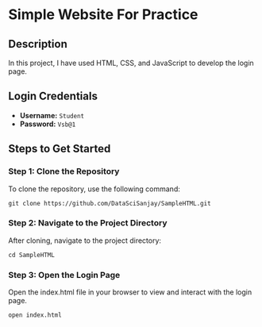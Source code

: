 # Simple Website For Practice

## Description
In this project, I have used HTML, CSS, and JavaScript to develop the login page.

## Login Credentials
- **Username:** `Student`
- **Password:** `Vsb@1`

## Steps to Get Started

### Step 1: Clone the Repository
To clone the repository, use the following command:

`git clone https://github.com/DataSciSanjay/SampleHTML.git`

### Step 2: Navigate to the Project Directory
After cloning, navigate to the project directory:

`cd SampleHTML`

### Step 3: Open the Login Page
Open the index.html file in your browser to view and interact with the login page.

`open index.html`

